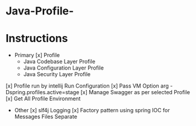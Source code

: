 # Java-Profile-

# Instructions

- Primary
[x] Profile
    - Java Codebase Layer Profile
    - Java Configuration Layer Profile
    - Java Security Layer Profile
    
[x] Profile run by intellij Run Configuration
[x] Pass VM Option arg -Dspring.profiles.active=stage
[x] Manage Swagger as per selected Profile
[x] Get All Profile Environment

- Other
[x] slf4j Logging
[x] Factory pattern using spring IOC for Messages Files Separate
